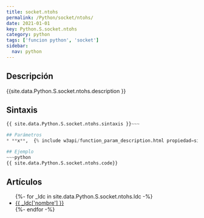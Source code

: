 ```yaml
---
title: socket.ntohs
permalink: /Python/socket/ntohs/
date: 2021-01-01
key: Python.S.socket.ntohs
category: python
tags: ['funcion python', 'socket']
sidebar: 
  nav: python
---
```


## Descripción
{{site.data.Python.S.socket.ntohs.description }}

## Sintaxis
~~~python
{{ site.data.Python.S.socket.ntohs.sintaxis }}~~~

## Parámetros
* **x**,  {% include w3api/function_param_description.html propiedad=site.data.Python.S.socket.ntohs valor="x" %}

## Ejemplo
~~~python
{{ site.data.Python.S.socket.ntohs.code}}
~~~

## Artículos
<ul>
{%- for _ldc in site.data.Python.S.socket.ntohs.ldc -%}
   <li>
       <a href="{{_ldc['url'] }}">{{ _ldc['nombre'] }}</a>
   </li>
{%- endfor -%}
</ul>
